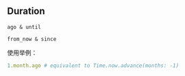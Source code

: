 ## Duration

```
ago & until

from_now & since
```

使用举例：

```ruby
1.month.ago # equivalent to Time.now.advance(months: -1)
```
